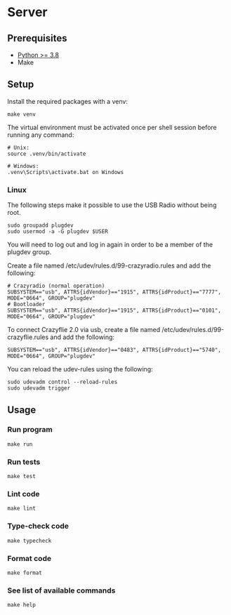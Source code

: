 # Server

## Prerequisites

- [Python >= 3.8](https://www.python.org/downloads/)
- Make

## Setup

Install the required packages with a venv:

```
make venv
```

The virtual environment must be activated once per shell session before running any command:
```
# Unix:
source .venv/bin/activate

# Windows:
.venv\Scripts\activate.bat on Windows
```

### Linux

The following steps make it possible to use the USB Radio without being root.
```
sudo groupadd plugdev
sudo usermod -a -G plugdev $USER
```
You will need to log out and log in again in order to be a member of the plugdev group.

Create a file named /etc/udev/rules.d/99-crazyradio.rules and add the following:
```
# Crazyradio (normal operation)
SUBSYSTEM=="usb", ATTRS{idVendor}=="1915", ATTRS{idProduct}=="7777", MODE="0664", GROUP="plugdev"
# Bootloader
SUBSYSTEM=="usb", ATTRS{idVendor}=="1915", ATTRS{idProduct}=="0101", MODE="0664", GROUP="plugdev"
```
To connect Crazyflie 2.0 via usb, create a file named /etc/udev/rules.d/99-crazyflie.rules and add the following:
```
SUBSYSTEM=="usb", ATTRS{idVendor}=="0483", ATTRS{idProduct}=="5740", MODE="0664", GROUP="plugdev"
```
You can reload the udev-rules using the following:
```
sudo udevadm control --reload-rules
sudo udevadm trigger
```

## Usage

### Run program
```
make run
```

### Run tests
```
make test
```

### Lint code
```
make lint
```

### Type-check code
```
make typecheck
```

### Format code
```
make format
```

### See list of available commands
```
make help
```
